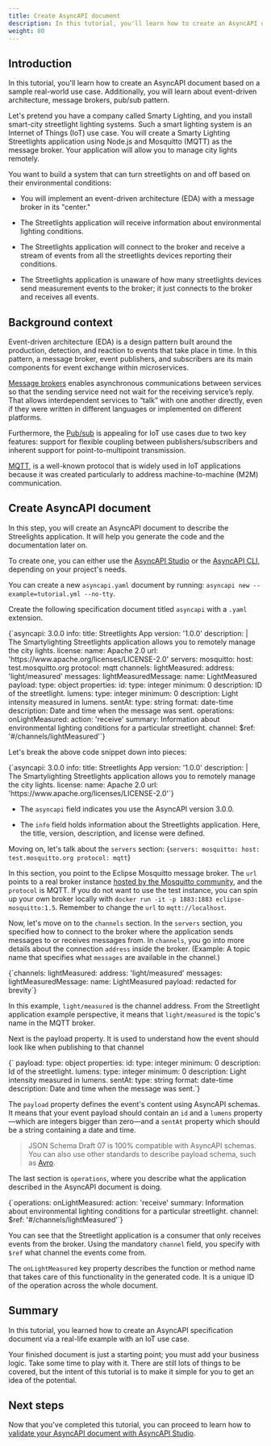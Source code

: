 ```yaml
---
title: Create AsyncAPI document
description: In this tutorial, you'll learn how to create an AsyncAPI document.
weight: 80
---
```


## Introduction

In this tutorial, you'll learn how to create an AsyncAPI document based on a sample real-world use case. Additionally, you will learn about event-driven architecture, message brokers, pub/sub pattern.

Let's pretend you have a company called Smarty Lighting, and you install smart-city streetlight lighting systems. Such a smart lighting system is an Internet of Things (IoT) use case. You will create a Smarty Lighting Streetlights application using Node.js and Mosquitto (MQTT) as the message broker. Your application will allow you to manage city lights remotely.

You want to build a system that can turn streetlights on and off based on their environmental conditions:

- You will implement an event-driven architecture (EDA) with a message broker in its "center."

- The Streetlights application will receive information about environmental lighting conditions.

- The Streetlights application will connect to the broker and receive a stream of events from all the streetlights devices reporting their conditions.

- The Streetlights application is unaware of how many streetlights devices send measurement events to the broker; it just connects to the broker and receives all events.

## Background context

Event-driven architecture (EDA) is a design pattern built around the production, detection, and reaction to events that take place in time. In this pattern, a message broker, event publishers, and subscribers are its main components for event exchange within microservices.

[Message brokers](/docs/tutorials/getting-started/event-driven-architectures#message-broker) enables asynchronous communications between services so that the sending service need not wait for the receiving service’s reply. That allows interdependent services to “talk” with one another directly, even if they were written in different languages or implemented on different platforms.

Furthermore, the [Pub/sub](/docs/tutorials/getting-started/event-driven-architectures#publishersubscriber) is appealing for IoT use cases due to two key features: support for flexible coupling between publishers/subscribers and inherent support for point-to-multipoint transmission.

[MQTT](https://mqtt.org/), is a well-known protocol that is widely used in IoT applications because it was created particularly to address machine-to-machine (M2M) communication.

## Create AsyncAPI document

In this step, you will create an AsyncAPI document to describe the Streelights application. It will help you generate the code and the documentation later on.

To create one, you can either use the [AsyncAPI Studio](https://studio.asyncapi.com) or the [AsyncAPI CLI](https://github.com/asyncapi/cli), depending on your project's needs.

<Remember>

You can create a new `asyncapi.yaml` document by running:
`asyncapi new --example=tutorial.yml --no-tty`.

</Remember>

Create the following specification document titled `asyncapi` with a `.yaml` extension.

<CodeBlock>
{`asyncapi: 3.0.0
info:
  title: Streetlights App
  version: '1.0.0'
  description: |
    The Smartylighting Streetlights application allows you
    to remotely manage the city lights.
  license:
    name: Apache 2.0
    url: 'https://www.apache.org/licenses/LICENSE-2.0'
servers:
  mosquitto:
    host: test.mosquitto.org
    protocol: mqtt
channels:
  lightMeasured:
    address: 'light/measured'
    messages:
      lightMeasuredMessage:
        name: LightMeasured
        payload:
          type: object
          properties:
            id:
              type: integer
              minimum: 0
              description: ID of the streetlight.
            lumens:
              type: integer
              minimum: 0
              description: Light intensity measured in lumens.
            sentAt:
              type: string
              format: date-time
              description: Date and time when the message was sent.
operations:
  onLightMeasured:
    action: 'receive'
    summary: Information about environmental lighting conditions for a particular streetlight.
    channel:
      $ref: '#/channels/lightMeasured'`}
</CodeBlock>

Let's break the above code snippet down into pieces:

<CodeBlock>
{`asyncapi: 3.0.0
info:
  title: Streetlights App
  version: '1.0.0'
  description: |
    The Smartylighting Streetlights application allows you
    to remotely manage the city lights.
  license:
    name: Apache 2.0
    url: 'https://www.apache.org/licenses/LICENSE-2.0'`}
</CodeBlock>

- The `asyncapi` field indicates you use the AsyncAPI version 3.0.0.

- The `info` field holds information about the Streetlights application. Here, the title, version, description, and license were defined.

Moving on, let's talk about the `servers` section:
<CodeBlock>
{`servers:
  mosquitto:
    host: test.mosquitto.org
    protocol: mqtt`}
</CodeBlock>

In this section, you point to the Eclipse Mosquitto message broker. The `url` points to a real broker instance [hosted by the Mosquitto community](https://test.mosquitto.org/), and the `protocol` is MQTT. If you do not want to use the test instance, you can spin up your own broker locally with `docker run -it -p 1883:1883 eclipse-mosquitto:1.5`. Remember to change the `url` to `mqtt://localhost`.

Now, let's move on to the `channels` section. In the `servers` section, you specified how to connect to the broker where the application sends messages to or receives messages from. In `channels`, you go into more details about the connection `address` inside the broker. (Example: A topic name that specifies what `messages` are available in the channel.)

<CodeBlock>
{`channels:
  lightMeasured:
    address: 'light/measured'
    messages:
      lightMeasuredMessage:
        name: LightMeasured
        payload:
          redacted for brevity`}
</CodeBlock>

In this example, `light/measured` is the channel address. From the Streetlight application example perspective, it means that `light/measured` is the topic's name in the MQTT broker.

Next is the payload property. It is used to understand how the event should look like when publishing to that channel

<CodeBlock>
{`      payload:
        type: object
        properties:
          id:
            type: integer
            minimum: 0
            description: Id of the streetlight.
          lumens:
            type: integer
            minimum: 0
            description: Light intensity measured in lumens.
          sentAt:
            type: string
            format: date-time
            description: Date and time when the message was sent.`}
</CodeBlock>

The `payload` property defines the event's content using AsyncAPI schemas. It means that your event payload should contain an `id` and a `lumens` property —which are integers bigger than zero—and a `sentAt` property which should be a string containing a date and time.

> JSON Schema Draft 07 is 100% compatible with AsyncAPI schemas. You can also use other standards to describe payload schema, such as [Avro](https://github.com/asyncapi/avro-schema-parser#usage).

The last section is `operations`, where you describe what the application described in the AsyncAPI document is doing.

<CodeBlock>
{`operations:
  onLightMeasured:
    action: 'receive'
    summary: Information about environmental lighting conditions for a particular streetlight.
    channel:
      $ref: '#/channels/lightMeasured'`}
</CodeBlock>

You can see that the Streetlight application is a consumer that only receives events from the broker. Using the mandatory `channel` field, you specify with `$ref` what channel the events come from.

The `onLightMeasured` key property describes the function or method name that takes care of this functionality in the generated code. It is a unique ID of the operation across the whole document.

## Summary

In this tutorial, you learned how to create an AsyncAPI specification document via a real-life example with an IoT use case.

Your finished document is just a starting point; you must add your business logic. Take some time to play with it. There are still lots of things to be covered, but the intent of this tutorial is to make it simple for you to get an idea of the potential.

## Next steps

Now that you've completed this tutorial, you can proceed to learn how to [validate your AsyncAPI document with AsyncAPI Studio](https://www.asyncapi.com/docs/tutorials/studio-document-validation).
